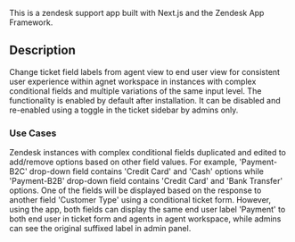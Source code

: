 This is a zendesk support app built with Next.js and the Zendesk App Framework.

## Description

Change ticket field labels from agent view to end user view for consistent user experience within agnet workspace in instances with complex conditional fields and multiple variations of the same input level. The functionality is enabled by default after installation. It can be disabled and re-enabled using a toggle in the ticket sidebar by admins only.

### Use Cases

Zendesk instances with complex conditional fields duplicated  and edited to add/remove options based on other field values. For example, 'Payment-B2C' drop-down field contains 'Credit Card' and 'Cash' options while 'Payment-B2B' drop-down field contains 'Credit Card' and 'Bank Transfer' options. One of the fields will be displayed based on the response to another field 'Customer Type' using a conditional ticket form. However, using the app, both fields can display the same end user label 'Payment' to both end user in ticket form and agents in agent workspace, while admins can see the original suffixed label in admin panel.